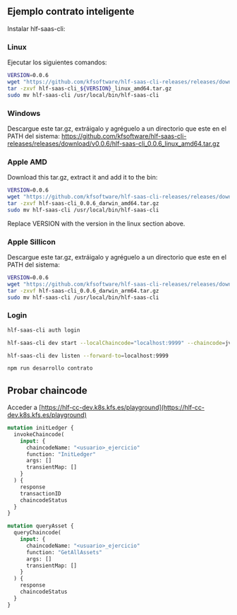 ## Ejemplo contrato inteligente

Instalar hlf-saas-cli:

### Linux

Ejecutar los siguientes comandos:
```bash
VERSION=0.0.6
wget "https://github.com/kfsoftware/hlf-saas-cli-releases/releases/download/v${VERSION}/hlf-saas-cli_${VERSION}_linux_amd64.tar.gz"
tar -zxvf hlf-saas-cli_${VERSION}_linux_amd64.tar.gz
sudo mv hlf-saas-cli /usr/local/bin/hlf-saas-cli
```

### Windows

Descargue este tar.gz, extráigalo y agréguelo a un directorio que este en el PATH del sistema:
https://github.com/kfsoftware/hlf-saas-cli-releases/releases/download/v0.0.6/hlf-saas-cli_0.0.6_linux_amd64.tar.gz

### Apple AMD
Download this tar.gz, extract it and add it to the bin:

```bash
VERSION=0.0.6
wget "https://github.com/kfsoftware/hlf-saas-cli-releases/releases/download/v${VERSION}/hlf-saas-cli_${VERSION}_darwin_amd64.tar.gz"
tar -zxvf hlf-saas-cli_0.0.6_darwin_amd64.tar.gz
sudo mv hlf-saas-cli /usr/local/bin/hlf-saas-cli
```

Replace VERSION with the version in the linux section above.


### Apple Sillicon

Descargue este tar.gz, extráigalo y agréguelo a un directorio que este en el PATH del sistema:
```bash
VERSION=0.0.6
wget "https://github.com/kfsoftware/hlf-saas-cli-releases/releases/download/v${VERSION}/hlf-saas-cli_${VERSION}_darwin_arm64.tar.gz"
tar -zxvf hlf-saas-cli_0.0.6_darwin_arm64.tar.gz
sudo mv hlf-saas-cli /usr/local/bin/hlf-saas-cli
```

### Login

```bash
hlf-saas-cli auth login
```

```bash
hlf-saas-cli dev start --localChaincode="localhost:9999" --chaincode=jviejo_ejercicio --env-file=.env
```

```bash
hlf-saas-cli dev listen --forward-to=localhost:9999
```

```bash
npm run desarrollo contrato
```

## Probar chaincode

Acceder a [https://hlf-cc-dev.k8s.kfs.es/playground](https://hlf-cc-dev.k8s.kfs.es/playground)

```graphql
mutation initLedger {
  invokeChaincode(
    input: {
      chaincodeName: "<usuario>_ejercicio"
      function: "InitLedger"
      args: []
      transientMap: []
    }
  ) {
    response
    transactionID
    chaincodeStatus
  }
}

mutation queryAsset {
  queryChaincode(
    input: {
      chaincodeName: "<usuario>_ejercicio"
      function: "GetAllAssets"
      args: []
      transientMap: []
    }
  ) {
    response
    chaincodeStatus
  }
}
```
